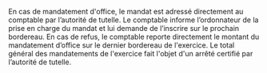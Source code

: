 En cas de mandatement d'office, le mandat est adressé directement au comptable par l’autorité de tutelle. Le comptable informe l’ordonnateur de la prise en charge du mandat et lui demande de l’inscrire sur le prochain bordereau. En cas de refus, le comptable reporte directement le montant du mandatement d’office sur le dernier bordereau de l'exercice. Le total général des mandatements de l'exercice fait l'objet d'un arrêté certifié par l’autorité de tutelle.